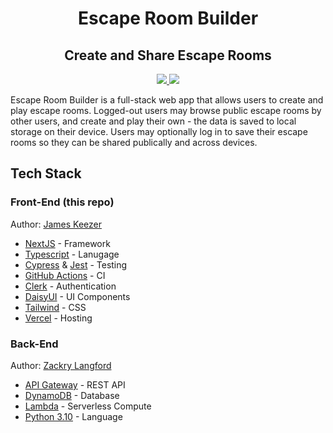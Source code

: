 <h1 align="center">Escape Room Builder</h1>

<h2 align="center">Create and Share Escape Rooms</h2>

<p align="center"><a href="https://cloud.cypress.io/projects/f968uc/runs"><img src="https://img.shields.io/endpoint?url=https://cloud.cypress.io/badge/detailed/f968uc&style=flat&logo=cypress" /></a><a href="https://codecov.io/gh/Infinity-Times-Two/escape-room-builder-frontend" > 
 <img src="https://codecov.io/gh/Infinity-Times-Two/escape-room-builder-frontend/graph/badge.svg?token=USH6GNBN4U"/> 
 </a></p>

Escape Room Builder is a full-stack web app that allows users to create and play escape rooms. Logged-out users may browse public escape rooms by other users, and create and play their own - the data is saved to local storage on their device. Users may optionally log in to save their escape rooms so they can be shared publically and across devices.

## Tech Stack

### Front-End (this repo)

Author: [James Keezer](https://github.com/Jamesllllllllll)

- [NextJS](https://nextjs.org) - Framework
- [Typescript](https://www.typescriptlang.org/) - Lanugage
- [Cypress](https://www.cypress.io/) & [Jest](https://jestjs.io/) - Testing
- [GitHub Actions](https://docs.github.com/en/actions) - CI
- [Clerk](https://clerk.com) - Authentication
- [DaisyUI](https://daisyui.com/) - UI Components
- [Tailwind](https://tailwindcss.com) - CSS
- [Vercel](https://vercel.com) - Hosting

### Back-End

Author: [Zackry Langford](https://github.com/zackrylangford)

- [API Gateway](https://aws.amazon.com/api-gateway/) - REST API
- [DynamoDB](https://aws.amazon.com/dynamodb/) - Database
- [Lambda](https://aws.amazon.com/lambda/) - Serverless Compute
- [Python 3.10](https://www.python.org/) - Language
